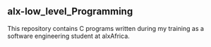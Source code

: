 ## alx-low_level_Programming

This repository contains C programs written during my training as a software engineering student at alxAfrica.
